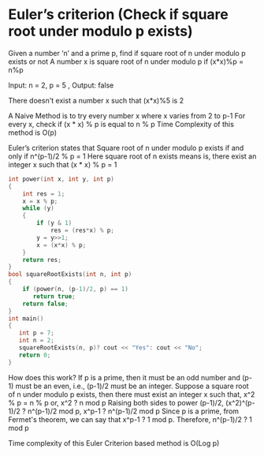 # Euler’s criterion (Check if square root under modulo p exists)

Given a number ‘n’ and a prime p, find if square root of n under modulo p exists or not
A number x is square root of n under modulo p if (x*x)%p = n%p

Input:   n = 2, p = 5 , Output:  false
    
There doesn't exist a number x such that 
(x*x)%5 is 2

A Naive Method is to try every number x where x varies from 2 to p-1
For every x, check if (x * x) % p is equal to n % p
Time Complexity of this method is O(p)

Euler’s criterion states that
Square root of n under modulo p exists if and only if
n^(p-1)/2 % p = 1
Here square root of n exists means is, there exist
an integer x such that (x * x) % p = 1

```cpp
int power(int x, int y, int p) 
{ 
    int res = 1;     
    x = x % p; 
    while (y) 
    { 
        if (y & 1) 
            res = (res*x) % p; 
        y = y>>1; 
        x = (x*x) % p; 
    } 
    return res; 
} 
bool squareRootExists(int n, int p) 
{ 
    if (power(n, (p-1)/2, p) == 1) 
       return true; 
    return false; 
} 
int main() 
{ 
   int p = 7; 
   int n = 2; 
   squareRootExists(n, p)? cout << "Yes": cout << "No"; 
   return 0; 
} 
```

How does this work?
If p is a prime, then it must be an odd number and (p-1) 
must be an even, i.e., (p-1)/2 must be an integer.
Suppose a square root of n under modulo p exists, then
there must exist an integer x such that, x^2 % p = n % p 
or, x^2 ? n mod p
Raising both sides to power (p-1)/2, (x^2)^(p-1)/2 ? n^(p-1)/2 mod p, x^p-1 ? n^(p-1)/2 mod p
Since p is a prime, from Fermet's theorem, we can say that x^p-1 ? 1 mod p.
Therefore, n^(p-1)/2 ? 1 mod p  
  
Time complexity of this Euler Criterion based method is O(Log p)


